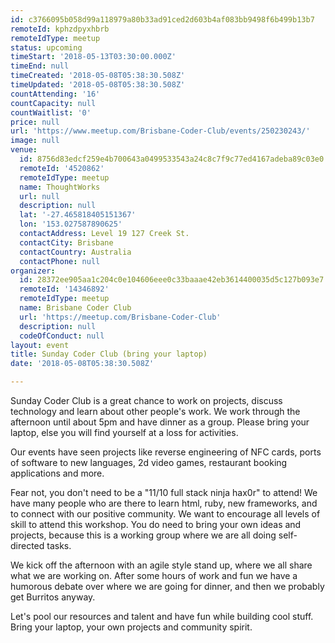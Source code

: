 ```yaml
---
id: c3766095b058d99a118979a80b33ad91ced2d603b4af083bb9498f6b499b13b7
remoteId: kphzdpyxhbrb
remoteIdType: meetup
status: upcoming
timeStart: '2018-05-13T03:30:00.000Z'
timeEnd: null
timeCreated: '2018-05-08T05:38:30.508Z'
timeUpdated: '2018-05-08T05:38:30.508Z'
countAttending: '16'
countCapacity: null
countWaitlist: '0'
price: null
url: 'https://www.meetup.com/Brisbane-Coder-Club/events/250230243/'
image: null
venue:
  id: 8756d83edcf259e4b700643a0499533543a24c8c7f9c77ed4167adeba89c03e0
  remoteId: '4520862'
  remoteIdType: meetup
  name: ThoughtWorks
  url: null
  description: null
  lat: '-27.465818405151367'
  lon: '153.027587890625'
  contactAddress: Level 19 127 Creek St.
  contactCity: Brisbane
  contactCountry: Australia
  contactPhone: null
organizer:
  id: 28372ee905aa1c204c0e104606eee0c33baaae42eb3614400035d5c127b093e7
  remoteId: '14346892'
  remoteIdType: meetup
  name: Brisbane Coder Club
  url: 'https://meetup.com/Brisbane-Coder-Club'
  description: null
  codeOfConduct: null
layout: event
title: Sunday Coder Club (bring your laptop)
date: '2018-05-08T05:38:30.508Z'

---
```

<p>Sunday Coder Club is a great chance to work on projects, discuss technology and learn about other people's work. We work through the afternoon until about 5pm and have dinner as a group. Please bring your laptop, else you will find yourself at a loss for activities.</p> <p>Our events have seen projects like reverse engineering of NFC cards, ports of software to new languages, 2d video games, restaurant booking applications and more.</p> <p>Fear not, you don't need to be a "11/10 full stack ninja hax0r" to attend! We have many people who are there to learn html, ruby, new frameworks, and to connect with our positive community. We want to encourage all levels of skill to attend this workshop. You do need to bring your own ideas and projects, because this is a working group where we are all doing self-directed tasks.</p> <p>We kick off the afternoon with an agile style stand up, where we all share what we are working on. After some hours of work and fun we have a humorous debate over where we are going for dinner, and then we probably get Burritos anyway.</p> <p>Let's pool our resources and talent and have fun while building cool stuff. Bring your laptop, your own projects and community spirit.</p>
